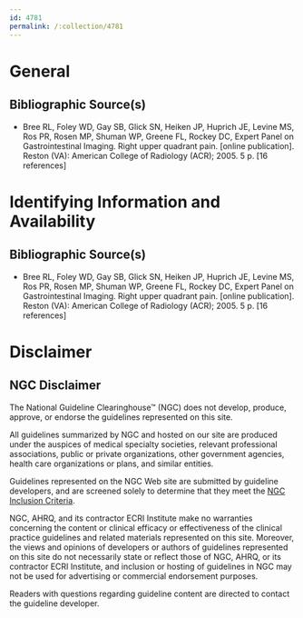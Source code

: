 ```yaml
---
id: 4781
permalink: /:collection/4781
---
```


# General

## Bibliographic Source(s)

- Bree RL, Foley WD, Gay SB, Glick SN, Heiken JP, Huprich JE, Levine MS, Ros PR, Rosen MP, Shuman WP, Greene FL, Rockey DC, Expert Panel on Gastrointestinal Imaging. Right upper quadrant pain. [online publication]. Reston (VA): American College of Radiology (ACR); 2005. 5 p. [16 references]

# Identifying Information and Availability

## Bibliographic Source(s)

- Bree RL, Foley WD, Gay SB, Glick SN, Heiken JP, Huprich JE, Levine MS, Ros PR, Rosen MP, Shuman WP, Greene FL, Rockey DC, Expert Panel on Gastrointestinal Imaging. Right upper quadrant pain. [online publication]. Reston (VA): American College of Radiology (ACR); 2005. 5 p. [16 references]

# Disclaimer

## NGC Disclaimer

The National Guideline Clearinghouse™ (NGC) does not develop, produce, approve, or endorse the guidelines represented on this site.

All guidelines summarized by NGC and hosted on our site are produced under the auspices of medical specialty societies, relevant professional associations, public or private organizations, other government agencies, health care organizations or plans, and similar entities.

Guidelines represented on the NGC Web site are submitted by guideline developers, and are screened solely to determine that they meet the [NGC Inclusion Criteria](/help-and-about/summaries/inclusion-criteria).

NGC, AHRQ, and its contractor ECRI Institute make no warranties concerning the content or clinical efficacy or effectiveness of the clinical practice guidelines and related materials represented on this site. Moreover, the views and opinions of developers or authors of guidelines represented on this site do not necessarily state or reflect those of NGC, AHRQ, or its contractor ECRI Institute, and inclusion or hosting of guidelines in NGC may not be used for advertising or commercial endorsement purposes.

Readers with questions regarding guideline content are directed to contact the guideline developer.

